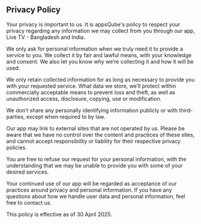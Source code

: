 <h2>Privacy Policy</h2>
<p>Your privacy is important to us. It is appsQube's policy to respect your privacy regarding any information we may collect from you through our app, Live TV - Bangladesh and India.</p>
<p>We only ask for personal information when we truly need it to provide a service to you. We collect it by fair and lawful means, with your knowledge and consent. We also let you know why we’re collecting it and how it will be used.</p>
<p>We only retain collected information for as long as necessary to provide you with your requested service. What data we store, we’ll protect within commercially acceptable means to prevent loss and theft, as well as unauthorized access, disclosure, copying, use or modification.</p>
<p>We don’t share any personally identifying information publicly or with third-parties, except when required to by law.</p>
<p>Our app may link to external sites that are not operated by us. Please be aware that we have no control over the content and practices of these sites, and cannot accept responsibility or liability for their respective privacy policies.</p>
<p>You are free to refuse our request for your personal information, with the understanding that we may be unable to provide you with some of your desired services.</p>
<p>Your continued use of our app will be regarded as acceptance of our practices around privacy and personal information. If you have any questions about how we handle user data and personal information, feel free to contact us.</p>
<p>This policy is effective as of 30 April 2025.</p>
